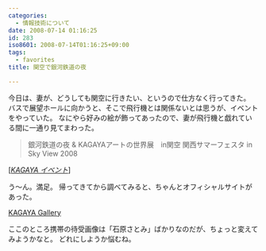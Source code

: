 ```yaml
---
categories:
  - 情報技術について
date: 2008-07-14 01:16:25
id: 283
iso8601: 2008-07-14T01:16:25+09:00
tags:
  - favorites
title: 関空で銀河鉄道の夜

---
```


今日は、妻が、どうしても関空に行きたい、というので仕方なく行ってきた。
バスで展望ホールに向かうと、そこで飛行機とは関係ないとは思うが、イベントをやっていた。
なにやら好みの絵が飾ってあったので、妻が飛行機と戯れている間に一通り見てまわった。

<blockquote cite="http://www.gingatetudounoyoru.com/event/kansaiairport.html" title="Source: KAGAYA イベント; Accessed Date: 7/14/2008" class="blockquote">
銀河鉄道の夜 &amp; KAGAYAアートの世界展　in関空    
関西サマーフェスタ in Sky View 2008
</blockquote>
<div class="cite"> [<cite><a href="http://www.gingatetudounoyoru.com/event/kansaiairport.html">KAGAYA イベント</a></cite>] </div>

う～ん。満足。
帰ってきてから調べてみると、ちゃんとオフィシャルサイトがあった。

<div class="quotetitle"><a title="KAGAYA Gallery" href="http://www.kagayastudio.com/">KAGAYA Gallery</a></div>

ここのところ携帯の待受画像は「石原さとみ」ばかりなのだが、ちょっと変えてみようかなと。
どれにしようか悩むね。
